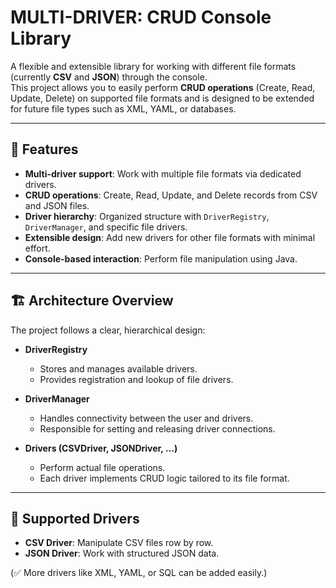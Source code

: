 # MULTI-DRIVER: CRUD Console Library  

A flexible and extensible library for working with different file formats (currently **CSV** and **JSON**) through the console.  
This project allows you to easily perform **CRUD operations** (Create, Read, Update, Delete) on supported file formats and is designed to be extended for future file types such as XML, YAML, or databases.  

---

## 🚀 Features  
- **Multi-driver support**: Work with multiple file formats via dedicated drivers.  
- **CRUD operations**: Create, Read, Update, and Delete records from CSV and JSON files.  
- **Driver hierarchy**: Organized structure with `DriverRegistry`, `DriverManager`, and specific file drivers.  
- **Extensible design**: Add new drivers for other file formats with minimal effort.  
- **Console-based interaction**: Perform file manipulation using Java.  

---

## 🏗️ Architecture Overview  

The project follows a clear, hierarchical design:  

- **DriverRegistry**  
  - Stores and manages available drivers.  
  - Provides registration and lookup of file drivers.  

- **DriverManager**  
  - Handles connectivity between the user and drivers.  
  - Responsible for setting and releasing driver connections.  

- **Drivers (CSVDriver, JSONDriver, …)**  
  - Perform actual file operations.  
  - Each driver implements CRUD logic tailored to its file format.  

---

## 📂 Supported Drivers  
- **CSV Driver**: Manipulate CSV files row by row.  
- **JSON Driver**: Work with structured JSON data.  

(✅ More drivers like XML, YAML, or SQL can be added easily.)  



